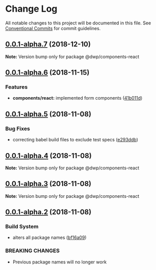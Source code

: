 # Change Log

All notable changes to this project will be documented in this file.
See [Conventional Commits](https://conventionalcommits.org) for commit guidelines.

## [0.0.1-alpha.7](https://github.com/dwp/dwp-components/compare/v0.0.1-alpha.6...v0.0.1-alpha.7) (2018-12-10)

**Note:** Version bump only for package @dwp/components-react





## [0.0.1-alpha.6](https://github.com/dwp/dwp-components/compare/v0.0.1-alpha.5...v0.0.1-alpha.6) (2018-11-15)


### Features

* **components/react:** implemented form components ([41b011d](https://github.com/dwp/dwp-components/commit/41b011d))





## [0.0.1-alpha.5](https://github.com/dwp/dwp-components/compare/v0.0.1-alpha.3...v0.0.1-alpha.5) (2018-11-08)


### Bug Fixes

* correcting babel build files to exclude test specs ([e293ddb](https://github.com/dwp/dwp-components/commit/e293ddb))





## [0.0.1-alpha.4](https://github.com/dwp/dwp-components/compare/v0.0.1-alpha.3...v0.0.1-alpha.4) (2018-11-08)

**Note:** Version bump only for package @dwp/components-react





## [0.0.1-alpha.3](https://github.com/dwp/dwp-components/compare/v0.0.1-alpha.2...v0.0.1-alpha.3) (2018-11-08)

**Note:** Version bump only for package @dwp/components-react





## [0.0.1-alpha.2](https://github.com/dwp/dwp-components/compare/v0.0.1-alpha.0...v0.0.1-alpha.2) (2018-11-08)


### Build System

* alters all package names ([bf16a09](https://github.com/dwp/dwp-components/commit/bf16a09))


### BREAKING CHANGES

* Previous package names will no longer work
